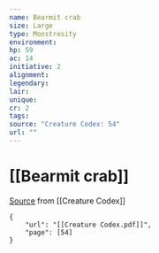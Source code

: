 ```yaml
---
name: Bearmit crab
size: Large
type: Monstrosity
environment: 
hp: 59
ac: 14
initiative: 2
alignment: 
legendary: 
lair: 
unique: 
cr: 2
tags: 
source: "Creature Codex: 54"
url: ""
---
```

# [[Bearmit crab]]

[Source](zotero://open-pdf/library/items/NTNKJRHG?page=54) from [[Creature Codex]]

```pdf
{
	"url": "[[Creature Codex.pdf]]",
	"page": [54]
}
```

